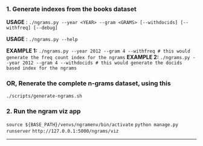 ### 1. Generate indexes from the books dataset

**USAGE** : `./ngrams.py --year <YEAR> --gram <GRAMS> [--withdocids] [--withfreq] [--debug]`

**USAGE** : `./ngrams.py --help`

**EXAMPLE 1:** `./ngrams.py --year 2012 --gram 4 --withfreq # this would generate the freq count index for the ngrams`
**EXAMPLE 2:** `./ngrams.py --year 2012 --gram 4 --withdocids # this would generate the docids based index for the ngrams`

### **OR**, Renerate the complete n-grams dataset, using this
`./scripts/generate-ngrams.sh`
    
### 2. Run the ngram viz app
`source ${BASE_PATH}/venvs/ngramenv/bin/activate`
`python manage.py runserver`
`http://127.0.0.1:5000/ngrams/viz`

---
